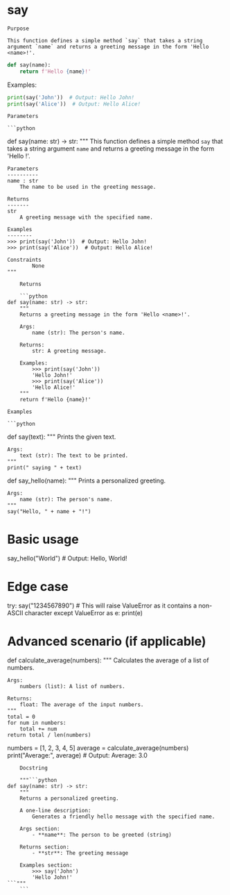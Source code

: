 # say

    Purpose

    This function defines a simple method `say` that takes a string argument `name` and returns a greeting message in the form 'Hello <name>!'.

```python
def say(name):
    return f'Hello {name}!'
```

Examples:

```python
print(say('John'))  # Output: Hello John!
print(say('Alice'))  # Output: Hello Alice!
```
    Parameters

    ```python
def say(name: str) -> str:
    """
    This function defines a simple method `say` that takes a string argument `name` and returns a greeting message in the form 'Hello <name>!'.

    Parameters
    ----------
    name : str
        The name to be used in the greeting message.

    Returns
    -------
    str
        A greeting message with the specified name.

    Examples
    --------
    >>> print(say('John'))  # Output: Hello John!
    >>> print(say('Alice'))  # Output: Hello Alice!

    Constraints
            None
    """
```
    Returns

    ```python
def say(name: str) -> str:
    """
    Returns a greeting message in the form 'Hello <name>!'.

    Args:
        name (str): The person's name.

    Returns:
        str: A greeting message.

    Examples:
        >>> print(say('John'))
        'Hello John!'
        >>> print(say('Alice'))
        'Hello Alice!'
    """
    return f'Hello {name}!'
```
    Examples

    ```python
def say(text):
    """
    Prints the given text.

    Args:
        text (str): The text to be printed.
    """
    print(" saying " + text)

def say_hello(name):
    """
    Prints a personalized greeting.

    Args:
        name (str): The person's name.
    """
    say("Hello, " + name + "!")

# Basic usage
say_hello("World")  # Output: Hello, World!

# Edge case
try:
    say("1234567890")  # This will raise ValueError as it contains a non-ASCII character
except ValueError as e:
    print(e)

# Advanced scenario (if applicable)
def calculate_average(numbers):
    """
    Calculates the average of a list of numbers.

    Args:
        numbers (list): A list of numbers.

    Returns:
        float: The average of the input numbers.
    """
    total = 0
    for num in numbers:
        total += num
    return total / len(numbers)

numbers = [1, 2, 3, 4, 5]
average = calculate_average(numbers)
print("Average:", average)  # Output: Average: 3.0
```
    Docstring

    """```python
def say(name: str) -> str:
    """
    Returns a personalized greeting.

    A one-line description:
        Generates a friendly hello message with the specified name.

    Args section:
        - **name**: The person to be greeted (string)

    Returns section:
        - **str**: The greeting message

    Examples section:
        >>> say('John')
        'Hello John!'
```"""
    ```